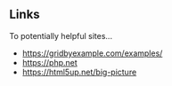 ## Links 
To potentially helpful sites...


- https://gridbyexample.com/examples/
- https://php.net
- https://html5up.net/big-picture

